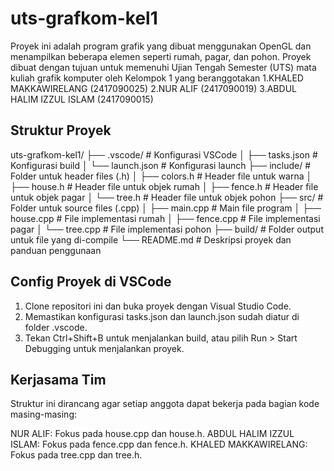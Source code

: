 # uts-grafkom-kel1

Proyek ini adalah program grafik yang dibuat menggunakan OpenGL dan menampilkan beberapa elemen seperti rumah, pagar, dan pohon. Proyek dibuat dengan tujuan untuk memenuhi Ujian Tengah Semester (UTS) mata kuliah grafik komputer oleh Kelompok 1 yang beranggotakan
1.KHALED MAKKAWIRELANG (2417090025)
2.NUR ALIF (2417090019)
3.ABDUL HALIM IZZUL ISLAM (2417090015)

## Struktur Proyek

uts-grafkom-kel1/
├── .vscode/ # Konfigurasi VSCode
│ ├── tasks.json # Konfigurasi build
│ └── launch.json # Konfigurasi launch
├── include/ # Folder untuk header files (.h)
│ ├── colors.h # Header file untuk warna
│ ├── house.h # Header file untuk objek rumah
│ ├── fence.h # Header file untuk objek pagar
│ └── tree.h # Header file untuk objek pohon
├── src/ # Folder untuk source files (.cpp)
│ ├── main.cpp # Main file program
│ ├── house.cpp # File implementasi rumah
│ ├── fence.cpp # File implementasi pagar
│ └── tree.cpp # File implementasi pohon
├── build/ # Folder output untuk file yang di-compile
└── README.md # Deskripsi proyek dan panduan penggunaan

## Config Proyek di VSCode

1. Clone repositori ini dan buka proyek dengan Visual Studio Code.
2. Memastikan konfigurasi tasks.json dan launch.json sudah diatur di folder .vscode.
3. Tekan Ctrl+Shift+B untuk menjalankan build, atau pilih Run > Start Debugging untuk menjalankan proyek.

## Kerjasama Tim

Struktur ini dirancang agar setiap anggota dapat bekerja pada bagian kode masing-masing:

NUR ALIF: Fokus pada house.cpp dan house.h.
ABDUL HALIM IZZUL ISLAM: Fokus pada fence.cpp dan fence.h.
KHALED MAKKAWIRELANG: Fokus pada tree.cpp dan tree.h.
